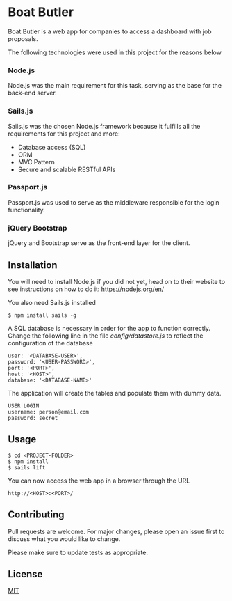 # Boat Butler

Boat Butler is a web app for companies to access a dashboard with job proposals.

The following technologies were used in this project for the reasons below

### Node.js
Node.js was the main requirement for this task, serving as the base for the back-end server.

### Sails.js
Sails.js was the chosen Node.js framework because it fulfills all the requirements for this project and more:
- Database access (SQL)
- ORM
- MVC Pattern
- Secure and scalable RESTful APIs

### Passport.js
Passport.js was used to serve as the middleware responsible for the login functionality.

### jQuery Bootstrap
jQuery and Bootstrap serve as the front-end layer for the client.

## Installation

You will need to install Node.js if you did not yet, head on to their website to see instructions on how to do it:
https://nodejs.org/en/

You also need Sails.js installed
```
$ npm install sails -g
```

A SQL database is necessary in order for the app to function correctly.
Change the following line in the file *config/datastore.js* to reflect the configuration of the database
```
user: '<DATABASE-USER>',
password: '<USER-PASSWORD>',
port: '<PORT>',
host: '<HOST>',
database: '<DATABASE-NAME>'
```
The application will create the tables and populate them with dummy data.
```
USER LOGIN
username: person@email.com
password: secret
```

## Usage

```
$ cd <PROJECT-FOLDER>
$ npm install
$ sails lift
```
You can now access the web app in a browser through the URL
```
http://<HOST>:<PORT>/
```

## Contributing
Pull requests are welcome. For major changes, please open an issue first to discuss what you would like to change.

Please make sure to update tests as appropriate.

## License
[MIT](https://choosealicense.com/licenses/mit/)
